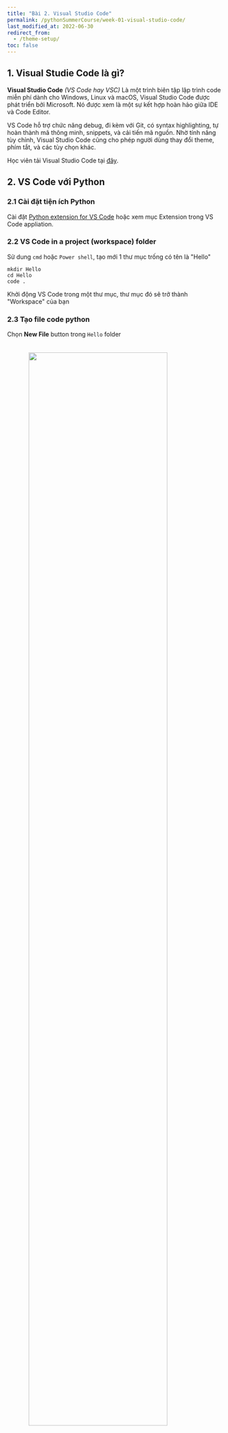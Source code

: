```yaml
---
title: "Bài 2. Visual Studio Code"
permalink: /pythonSummerCourse/week-01-visual-studio-code/
last_modified_at: 2022-06-30
redirect_from:
  - /theme-setup/
toc: false
---
```

## 1. Visual Studie Code là gì?

**Visual Studio Code** *(VS Code hay VSC)* Là một trình biên tập lập trình code miễn phí dành cho Windows, Linux và macOS, Visual Studio Code được phát triển bởi Microsoft. Nó được xem là một sự kết hợp hoàn hảo giữa IDE và Code Editor.

VS Code hỗ trợ chức năng debug, đi kèm với Git, có syntax highlighting, tự hoàn thành mã thông minh, snippets, và cải tiến mã nguồn. Nhờ tính năng tùy chỉnh, Visual Studio Code cũng cho phép người dùng thay đổi theme, phím tắt, và các tùy chọn khác.

Học viên tải Visual Studio Code tại [đây](https://code.visualstudio.com/).

## 2. VS Code với Python

### 2.1 Cài đặt tiện ích Python
Cài đặt [Python extension for VS Code](https://marketplace.visualstudio.com/items?itemName=ms-python.python) hoặc xem mục Extension trong VS Code appliation.

### 2.2 VS Code in a project (workspace) folder
Sử dung `cmd` hoặc `Power shell`, tạo mới 1 thư mục trống có tên là "Hello"
```console
mkdir Hello
cd Hello
code .
```

Khởi động VS Code trong một thư mục, thư mục đó sẽ trở thành "Workspace" của bạn
### 2.3 Tạo file code python
Chọn **New File** button trong `Hello` folder
<div>
	<img src="/assets/images/courses/01-02-visual-studio-code/native-toolbar-export.png"
	style="width:80%;
	max-width:700px;
	display: block;
	margin-left: auto;
	margin-right: auto;
	padding-top:20px;
	padding-bottom:20px;">
</div>

Tạo file tên `hello.py`, và nó sẽ tự động mở ở khu vực editor
<div>
	<img src="/assets/images/courses/01-02-visual-studio-code/hello-py-file-created.png"
	style="width:80%;
	max-width:700px;
	display: block;
	margin-left: auto;
	margin-right: auto;
	padding-top:20px;
	padding-bottom:20px;">
</div>

Viết đoạn mã sau vào `hello.py`

```py
msg = "Hello World"
print(msg)
```

<div>
	<img src="/assets/images/courses/01-02-visual-studio-code/intellisense01.png"
	style="width:80%;
	max-width:700px;
	display: block;
	margin-left: auto;
	margin-right: auto;
	padding-top:20px;
	padding-bottom:20px;">
</div>

### 2.4 Chạy Hello World
Cách đơn giản nhất để chạy `hello.py` với Python là nhấp vào nút `Run Python File in Terminal` play ở phía trên cùng bên phải.

<div>
	<img src="/assets/images/courses/01-02-visual-studio-code/run-python-file-in-terminal-button.png"
	style="width:80%;
	max-width:700px;
	display: block;
	margin-left: auto;
	margin-right: auto;
	padding-top:20px;
	padding-bottom:20px;">
</div>

Ngoài ra, bạn có thể chạy với `Terminal` bằng cách mở terminal trong **VS Code**  
<div>
	<img src="/assets/images/courses/01-02-visual-studio-code/vs-code-terminal.png"
	style="width:80%;
	max-width:400px;
	display: block;
	margin-left: auto;
	margin-right: auto;
	padding-top:20px;
	padding-bottom:20px;">
</div>

```console
python hello.py # Window
python3 hello.py # Linux / MacOs
```



## 3. VS Code với Jupyter Notebook
### 3.1 Tạo/Mở file **Jupyter Notebook**
Chạy **Jupyter: Create New Jupyter Notebook** trong Command Palette (`Ctrl + Shift + P`) hoặc tạo file `.ipynb` file trong workspace.

<div>
	<img src="/assets/images/courses/01-02-visual-studio-code/native-code-cells-01.png"
	style="width:80%;
	max-width:700px;
	display: block;
	margin-left: auto;
	margin-right: auto;
	padding-top:20px;
	padding-bottom:20px;">
</div>

Tiếp theo, chọn một **kernel** bằng cách sử dụng bộ chọn **kernel** ở trên cùng bên phải.

<div>
	<img src="/assets/images/courses/01-02-visual-studio-code/native-kernel-picker.png"
	style="width:80%;
	max-width:700px;
	display: block;
	margin-left: auto;
	margin-right: auto;
	padding-top:20px;
	padding-bottom:20px;">
</div>

Sau khi chọn **kernel**, chọn ngôn ngữ nằm ở dưới cùng bên phải của mỗi cell sẽ tự động cập nhật.

<div>
	<img src="/assets/images/courses/01-02-visual-studio-code/native-language-picker-01.png"
	style="width:80%;
	max-width:700px;
	display: block;
	margin-left: auto;
	margin-right: auto;
	padding-top:20px;
	padding-bottom:20px;">
</div>

### 3.2 Chạy cell
Bạn có thể chạy một ô mã bằng cách sử dụng biểu tượng Run ở bên trái ô và kết quả đầu ra sẽ xuất hiện ngay bên dưới ô mã.

Ngoài ra có thể sử dụng phím tắt `Ctrl + Enter` để chạy ô hiện tại, `Shift + Enter` chạy ô hiện tại và chuyển đến ô tiếp theo.

<div>
	<img src="/assets/images/courses/01-02-visual-studio-code/native-code-cells-03.png"
	style="width:80%;
	max-width:700px;
	display: block;
	margin-left: auto;
	margin-right: auto;
	padding-top:20px;
	padding-bottom:20px;">
</div>

Bạn cũng có thể chạy nhiều cell một lúc bằng **Run All**, **Run All Above**, or **Run All Below**

<div>
	<img src="/assets/images/courses/01-02-visual-studio-code/native-code-runs.png"
	style="width:80%;
	max-width:700px;
	display: block;
	margin-left: auto;
	margin-right: auto;
	padding-top:20px;
	padding-bottom:20px;">
</div>

### 3.3 Lưu Jupyter Notebook

Bạn có thể lưu file Jupyter Notebook bằng cách `Ctrl + S` hoặc `File > Save`

### 3.4 Export Jupyter Notebook

Bạn có thể xuất **Jupyter Notebook** dưới dạng tệp **Python** (`.py`), **PDF** hoặc **HTML**. 

Chọn `Export` trên thanh công cụ chính. Sau đó, bạn sẽ thấy một danh sách các tùy chọn định dạng tệp.

<div>
	<img src="/assets/images/courses/01-02-visual-studio-code/native-toolbar-export.png"
	style="width:80%;
	max-width:700px;
	display: block;
	margin-left: auto;
	margin-right: auto;
	padding-top:20px;
	padding-bottom:20px;">
</div>

## 4. Một số Extension hay
**GitLen**

Giúp việc thao tác với Git trực quan, dễ thực hiện

**TabNine** 

Gợi ý code, sử dụng AI tăng hiệu suất viết code

**GitHub Compilot** 

Tương tự như **TabNine**



> Dưới đây chỉ tóm tắt cơ bản nhất về **VS Code**, bạn có thể đọc và tham khảo thêm ở các tài liệu tham khảo ở dưới.

## Tài liệu tham khảo
- Hướng dẫn sử dụng [terminal](https://code.visualstudio.com/docs/editor/integrated-terminal) trong VS Code
- [Python](https://code.visualstudio.com/docs/python/python-tutorial) trong VS Code
- [Jupyter notebook](https://code.visualstudio.com/docs/datascience/jupyter-notebooks) trong VS Code
- [Một bài viết chi tiết](https://realpython.com/python-development-visual-studio-code/) trên trang web Real Python về VS Code.
